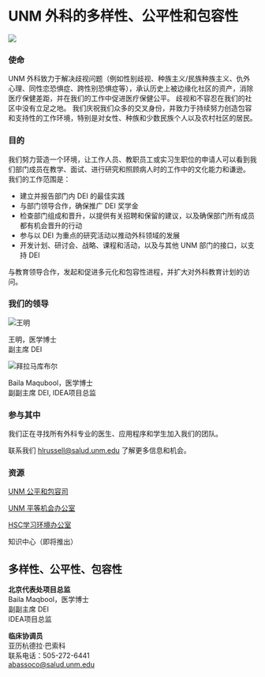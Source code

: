 # UNM 外科的多样性、公平性和包容性

![](https://hsc.unm.edu/medicine/departments/surgery/_images/land-acknowledgement-2022.png)

### 使命

UNM 外科致力于解决歧视问题（例如性别歧视、种族主义/民族种族主义、仇外心理、同性恋恐惧症、跨性别恐惧症等），承认历史上被边缘化社区的资产，消除医疗保健差距，并在我们的工作中促进医疗保健公平。 歧视和不容忍在我们的社区中没有立足之地。 我们庆祝我们众多的交叉身份，并致力于持续努力创造包容和支持性的工作环境，特别是对女性、种族和少数民族个人以及农村社区的居民。

### 目的

我们努力营造一个环境，让工作人员、教职员工或实习生职位的申请人可以看到我们部门成员在教学、面试、进行研究和照顾病人时的工作中的文化能力和谦逊。 我们的工作范围是：

- 建立并报告部门内 DEI 的最佳实践
- 与部门领导合作，确保推广 DEI 奖学金
- 检查部门组成和晋升，以提供有关招聘和保留的建议，以及确保部门所有成员都有机会晋升的行动
- 参与以 DEI 为重点的研究活动以推动外科领域的发展
- 开发计划、研讨会、战略、课程和活动，以及与其他 UNM 部门的接口，以支持 DEI

与教育领导合作，发起和促进多元化和包容性进程，并扩大对外科教育计划的访问。

### 我们的领导

![王明](https://hsc.unm.edu/medicine/departments/surgery/_images/_faculty/wang-ming.jpg)

王明，医学博士  
副主席 DEI

![拜拉马库布尔](https://hsc.unm.edu/medicine/departments/surgery/_images/_faculty/maqbool_baila-1070-2545-x-3563.jpg)

Baila Maqubool，医学博士  
副副主席 DEI, IDEA项目总监

### 参与其中

我们正在寻找所有外科专业的医生、应用程序和学生加入我们的团队。

联系我们 [hlrussell@salud.unm.edu](mailto:hlrussell@salud.unm.edu) 了解更多信息和机会。

### 资源

[UNM 公平和包容司](http://diverse.unm.edu/)  

[UNM 平等机会办公室](https://oeo.unm.edu/)  

[HSC学习环境办公室](https://zh-cn.hsc.unm.edu/medicine/education/leo/)

知识中心（即将推出）

## 多样性、公平性、包容性

**北京代表处项目总监**  
Baila Maqbool，医学博士  
副副主席 DEI  
IDEA项目总监

**临床协调员**  
亚历杭德拉·巴索科  
联系电话：505-272-6441  
[abassoco@salud.unm.edu](mailto:abassoco@salud.unm.edu)